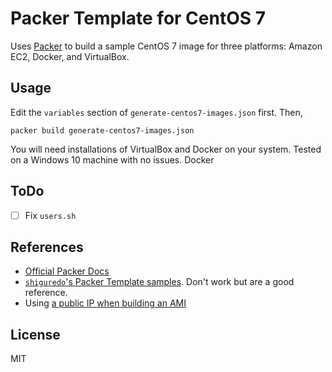 Packer Template for CentOS 7
============================

Uses [Packer](https://www.packer.io) to build a sample CentOS 7 image for three platforms: Amazon EC2, Docker, and VirtualBox.

Usage
-----

Edit the `variables` section of `generate-centos7-images.json` first. Then,

    packer build generate-centos7-images.json

You will need installations of VirtualBox and Docker on your system. Tested on a Windows 10 machine with no issues. Docker

ToDo
----

* [ ] Fix `users.sh`

References
----------

* [Official Packer Docs](https://www.packer.io/docs/)
* [`shiguredo`'s Packer Template samples](https://github.com/shiguredo/packer-templates/tree/develop/centos-7.1). Don't work but are a good reference.
* Using [a public IP when building an AMI](http://blog.awolski.com/building-an-aws-ami-with-packer/)

License
-------

MIT

